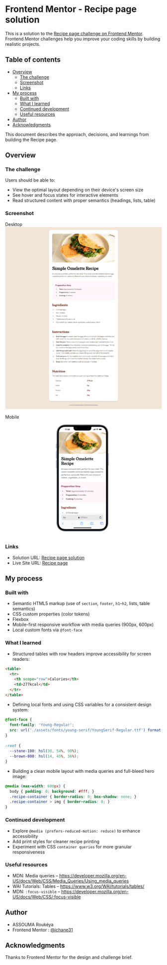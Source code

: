 # Frontend Mentor - Recipe page solution

This is a solution to the [Recipe page challenge on Frontend Mentor](https://www.frontendmentor.io/challenges/recipe-page-KiTsR8QQKm). Frontend Mentor challenges help you improve your coding skills by building realistic projects. 

## Table of contents

- [Overview](#overview)
  - [The challenge](#the-challenge)
  - [Screenshot](#screenshot)
  - [Links](#links)
- [My process](#my-process)
  - [Built with](#built-with)
  - [What I learned](#what-i-learned)
  - [Continued development](#continued-development)
  - [Useful resources](#useful-resources)
- [Author](#author)
- [Acknowledgments](#acknowledgments)

This document describes the approach, decisions, and learnings from building the Recipe page.

## Overview

### The challenge

Users should be able to:

- View the optimal layout depending on their device's screen size
- See hover and focus states for interactive elements
- Read structured content with proper semantics (headings, lists, table)

### Screenshot

Desktop
![Desktop screenshot](./assets/images/screen_web.png)

Mobile
![Mobile screenshot](./assets/images/screen_mobile.png)

### Links


- Solution URL: [Recipe page solution](https://github.com/ichane31/Recipe-page)
- Live Site URL: [Recipe page](https://recipe-page-ecru-beta.vercel.app/)

## My process

### Built with

- Semantic HTML5 markup (use of `section`, `footer`, `h1`–`h2`, lists, table semantics)
- CSS custom properties (color tokens)
- Flexbox
- Mobile-first responsive workflow with media queries (900px, 600px)
- Local custom fonts via `@font-face`

### What I learned

- Structured tables with row headers improve accessibility for screen readers:

```html
<table>
  <tr>
    <th scope="row">Calories</th>
    <td>277kcal</td>
  </tr>
</table>
```

- Defining local fonts and using CSS variables for a consistent design system:

```css
@font-face {
  font-family: 'Young-Regular';
  src: url('./assets/fonts/young-serif/YoungSerif-Regular.ttf') format('truetype');
}

:root {
  --stone-100: hsl(30, 54%, 90%);
  --brown-800: hsl(14, 45%, 36%);
}
```

- Building a clean mobile layout with media queries and full-bleed hero image:

```css
@media (max-width: 600px) {
  body { padding: 0; background: #fff; }
  .recipe-container { border-radius: 0; box-shadow: none; }
  .recipe-container > img { border-radius: 0; }
}
```

### Continued development

- Explore `@media (prefers-reduced-motion: reduce)` to enhance accessibility
- Add print styles for cleaner recipe printing
- Experiment with CSS `container queries` for more granular responsiveness

### Useful resources

- MDN: Media queries – https://developer.mozilla.org/en-US/docs/Web/CSS/Media_Queries/Using_media_queries
- WAI Tutorials: Tables – https://www.w3.org/WAI/tutorials/tables/
- MDN: `:focus-visible` – https://developer.mozilla.org/en-US/docs/Web/CSS/:focus-visible

## Author

- ASSOUMA Roukéya
- Frontend Mentor : [@ichane31](https://www.frontendmentor.io/profile/ichane31)

## Acknowledgments

Thanks to Frontend Mentor for the design and challenge brief.
